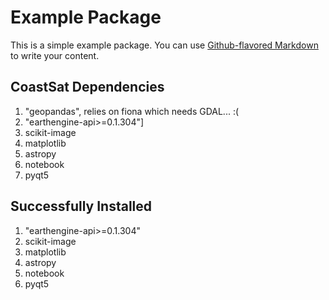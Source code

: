 # Example Package

This is a simple example package. You can use
[Github-flavored Markdown](https://guides.github.com/features/mastering-markdown/)
to write your content.

## CoastSat Dependencies
1. "geopandas", relies on fiona which needs GDAL... :(
2. "earthengine-api>=0.1.304"]
3. scikit-image
4. matplotlib
5. astropy
6. notebook
7. pyqt5

## Successfully Installed 
1. "earthengine-api>=0.1.304"
2. scikit-image
3. matplotlib
4. astropy
5. notebook
6. pyqt5

